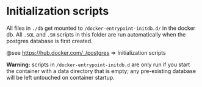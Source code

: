# Initialization scripts

All files in `./db` get mounted to `/docker-entrypoint-initdb.d/` in the docker db. All `.SQL` and `.SH` scripts in this folder are run automatically when the postgres database is first created.

@see
https://hub.docker.com/_/postgres => Initialization scripts

**Warning:** scripts in `/docker-entrypoint-initdb.d` are only run if you start the container with a data directory that is empty; any pre-existing database will be left untouched on container startup.
